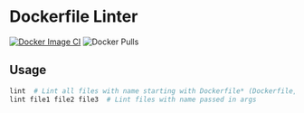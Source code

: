 # Dockerfile Linter

[![Docker Image CI](https://github.com/IsaevTech/linter-hadolint/actions/workflows/docker-image.yml/badge.svg)](https://github.com/IsaevTech/linter-hadolint/actions/workflows/docker-image.yml)
![Docker Pulls](https://img.shields.io/docker/pulls/ismv/linter-hadolint)

## Usage

```bash
lint  # Lint all files with name starting with Dockerfile* (Dockerfile, Dockerfileblablabla)
lint file1 file2 file3  # Lint files with name passed in args
```
